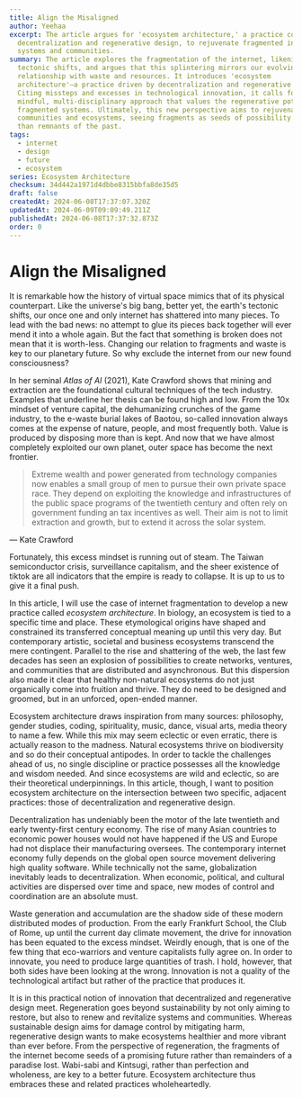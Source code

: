 ```yaml
---
title: Align the Misaligned
author: Yeehaa
excerpt: The article argues for 'ecosystem architecture,' a practice combining
  decentralization and regenerative design, to rejuvenate fragmented internet
  systems and communities.
summary: The article explores the fragmentation of the internet, likening it to
  tectonic shifts, and argues that this splintering mirrors our evolving
  relationship with waste and resources. It introduces 'ecosystem
  architecture'—a practice driven by decentralization and regenerative design.
  Citing missteps and excesses in technological innovation, it calls for a more
  mindful, multi-disciplinary approach that values the regenerative potential of
  fragmented systems. Ultimately, this new perspective aims to rejuvenate
  communities and ecosystems, seeing fragments as seeds of possibility rather
  than remnants of the past.
tags:
  - internet
  - design
  - future
  - ecosystem
series: Ecosystem Architecture
checksum: 34d442a1971d4dbbe8315bbfa8de35d5
draft: false
createdAt: 2024-06-08T17:37:07.320Z
updatedAt: 2024-06-09T09:09:49.211Z
publishedAt: 2024-06-08T17:37:32.873Z
order: 0
---
```


# Align the Misaligned

It is remarkable how the history of virtual space mimics that of its physical counterpart. Like the universe's big bang, better yet, the earth's tectonic shifts, our once one and only internet has shattered into many pieces. To lead with the bad news: no attempt to glue its pieces back together will ever mend it into a whole again. But the fact that something is broken does not mean that it is worth-less. Changing our relation to fragments and waste is key to our planetary future. So why exclude the internet from our new found consciousness?

In her seminal *Atlas of AI* (2021), Kate Crawford shows that mining and extraction are the foundational cultural techniques of the tech industry. Examples that underline her thesis can be found high and low. From the 10x mindset of venture capital, the dehumanizing crunches of the game industry, to the e-waste burial lakes of Baotou, so-called innovation always comes at the expense of nature, people, and most frequently both. Value is produced by disposing more than is kept. And now that we have almost completely exploited our own planet, outer space has become the next frontier.

 > Extreme wealth and power generated from technology companies now enables a small group of men to pursue their own private space race. They depend on exploiting the knowledge and infrastructures of the public space programs of the twentieth century and often rely on government funding an tax incentives as well. Their aim is not to limit extraction and growth, but to extend it across the solar system.

— Kate Crawford

Fortunately, this excess mindset is running out of steam. The Taiwan semiconductor crisis, surveillance capitalism, and the sheer existence of tiktok are all indicators that the empire is ready to collapse. It is up to us to give it a final push.

In this article, I will use the case of internet fragmentation to develop a new practice called *ecosystem architecture*. In biology, an ecosystem is tied to a specific time and place. These etymological origins have shaped and constrained its transferred conceptual meaning up until this very day. But contemporary artistic, societal and business ecosystems transcend the mere contingent. Parallel to the rise and shattering of the web, the last few decades has seen an explosion of possibilities to create networks, ventures, and communities that are distributed and asynchronous. But this dispersion also made it clear that healthy non-natural ecosystems do not just organically come into fruition and thrive. They do need to be designed and groomed, but in an unforced, open-ended manner.

Ecosystem architecture draws inspiration from many sources: philosophy, gender studies, coding, spirituality, music, dance, visual arts, media theory to name a few. While this mix may seem eclectic or even erratic, there is actually reason to the madness. Natural ecosystems thrive on biodiversity and so do their conceptual antipodes. In order to tackle the challenges ahead of us, no single discipline or practice possesses all the knowledge and wisdom needed. And since ecosystems are wild and eclectic, so are their theoretical underpinnings. In this article, though, I want to position ecosystem architecture on the intersection between two specific, adjacent practices: those of decentralization and regenerative design.

Decentralization has undeniably been the motor of the late twentieth and early twenty-first century economy. The rise of many Asian countries to economic power houses would not have happened if the US and Europe had not displace their manufacturing oversees. The contemporary internet economy fully depends on the global open source movement delivering high quality software. While technically not the same, globalization inevitably leads to decentralization. When economic, political, and cultural activities are dispersed over time and space, new modes of control and coordination are an absolute must.

Waste generation and accumulation are the shadow side of these modern distributed modes of production. From the early Frankfurt School, the Club of Rome, up until the current day climate movement, the drive for innovation has been equated to the excess mindset. Weirdly enough, that is one of the few thing that eco-warriors and venture capitalists fully agree on. In order to innovate, you need to produce large quantities of trash. I hold, however, that both sides have been looking at the wrong. Innovation is not a quality of the technological artifact but rather of the practice that produces it. 

It is in this practical notion of innovation that decentralized and regenerative design meet. Regeneration goes beyond sustainability by not only aiming to restore, but also to renew and revitalize systems and communities. Whereas sustainable design aims for damage control by mitigating harm, regenerative design wants to make ecosystems healthier and more vibrant than ever before. From the perspective of regeneration, the fragments of the internet become seeds of a promising future rather than remainders of a paradise lost. Wabi-sabi and Kintsugi, rather than perfection and wholeness, are key to a better future. Ecosystem architecture thus embraces these and related practices wholeheartedly.

